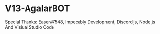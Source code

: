 # V13-AgalarBOT
Special Thanks: Easer#7548, Impecably Development, Discord.js, Node.js And Visiual Studio Code
